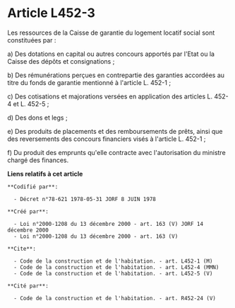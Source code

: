 # Article L452-3

Les ressources de la Caisse de garantie du logement locatif social sont constituées par :

a) Des dotations en capital ou autres concours apportés par l'Etat ou la Caisse des dépôts et consignations ;

b) Des rémunérations perçues en contrepartie des garanties accordées au titre du fonds de garantie mentionné à l'article L.
452-1 ;

c) Des cotisations et majorations versées en application des articles L. 452-4 et L. 452-5 ;

d) Des dons et legs ;

e) Des produits de placements et des remboursements de prêts, ainsi que des reversements des concours financiers visés à
l'article L. 452-1 ;

f) Du produit des emprunts qu'elle contracte avec l'autorisation du ministre chargé des finances.

**Liens relatifs à cet article**

	**Codifié par**:

	  - Décret n°78-621 1978-05-31 JORF 8 JUIN 1978

	**Créé par**:

	  - Loi n°2000-1208 du 13 décembre 2000 - art. 163 (V) JORF 14 décembre 2000
	  - Loi n°2000-1208 du 13 décembre 2000 - art. 163 (V)

	**Cite**:

	  - Code de la construction et de l'habitation. - art. L452-1 (M)
	  - Code de la construction et de l'habitation. - art. L452-4 (MMN)
	  - Code de la construction et de l'habitation. - art. L452-5 (V)

	**Cité par**:

	  - Code de la construction et de l'habitation. - art. R452-24 (V)
